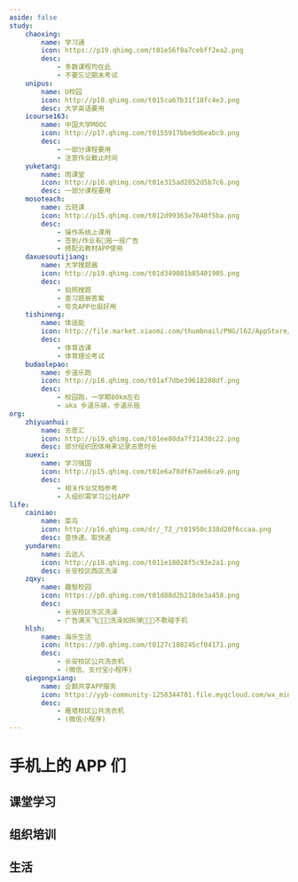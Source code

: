 ```yaml
---
aside: false
study:
    chaoxing:
        name: 学习通
        icon: https://p19.qhimg.com/t01e56f9a7cebff2ea2.png
        desc:
            - 多数课程均在此
            - 不要忘记期末考试
    unipus:
        name: U校园
        icon: http://p18.qhimg.com/t015ca67b31f18fc4e3.png
        desc: 大学英语要用
    icourse163:
        name: 中国大学MOOC
        icon: http://p17.qhimg.com/t0155917bbe9d6eabc9.png
        desc:
            - 一部分课程要用
            - 注意作业截止时间
    yuketang:
        name: 雨课堂
        icon: http://p16.qhimg.com/t01e315ad2852d5b7c6.png
        desc: 一部分课程要用
    mosoteach:
        name: 云班课
        icon: http://p15.qhimg.com/t012d99363e7640f5ba.png
        desc:
            - 操作系统上课用
            - 签到/作业有💩摇一摇广告
            - 搭配云教材APP使用
    daxuesoutijiang:
        name: 大学搜题酱
        icon: http://p19.qhimg.com/t01d349081b85401905.png
        desc:
            - 拍照搜题
            - 查习题册答案
            - 夸克APP也挺好用
    tishineng:
        name: 体适能
        icon: http://file.market.xiaomi.com/thumbnail/PNG/l62/AppStore/030f185b65da24325a716e41b42724479524d6685
        desc:
            - 体育选课
            - 体育理论考试
    budaolepao:
        name: 步道乐跑
        icon: http://p18.qhimg.com/t01af7dbe39618208df.png
        desc:
            - 校园跑，一学期80km左右
            - aka 步道乐骑，步道乐摇
org:
    zhiyuanhui:
        name: 志愿汇
        icon: http://p19.qhimg.com/t01ee80da7f31430c22.png
        desc: 部分组织团体用来记录志愿时长
    xuexi:
        name: 学习强国
        icon: http://p15.qhimg.com/t01e6a78df67ae66ca9.png
        desc:
            - 相关作业文档参考
            - 入组织需学习公社APP
life:
    cainiao:
        name: 菜鸟
        icon: http://p16.qhimg.com/dr/_72_/t01950c338d20f6ccaa.png
        desc: 查快递、取快递
    yundaren:
        name: 云达人
        icon: http://p18.qhimg.com/t011e18028f5c93e2a1.png
        desc: 长安校区西区洗澡
    zqxy:
        name: 趣智校园
        icon: https://p0.qhimg.com/t01d88d2b210de3a458.png
        desc:
            - 长安校区东区洗澡
            - 广告满天飞💩💩💩洗澡如拆弹💩💩💩不敢碰手机
    hlsh:
        name: 海乐生活
        icon: https://p0.qhimg.com/t0127c180245cf04171.png
        desc:
            - 长安校区公共洗衣机
            - (微信、支付宝小程序)
    qiegongxiang:
        name: 企鹅共享APP服务
        icon: https://yyb-community-1258344701.file.myqcloud.com/wx_mini_app_icon/wx52cfa5fc8d32a43d.png
        desc:
            - 雁塔校区公共洗衣机
            - (微信小程序)
---
```


<script setup>
import AppList from "/.vitepress/components/AppList.vue";
</script>

# 手机上的 APP 们

## 课堂学习

<AppList :data="$frontmatter.study" />

## 组织培训

<AppList :data="$frontmatter.org" />

## 生活

<AppList :data="$frontmatter.life" />
